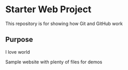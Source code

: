 # Starter Web Project

This repository is for showing how Git and GitHub work

## Purpose
I love world

Sample website with plenty of files for demos
